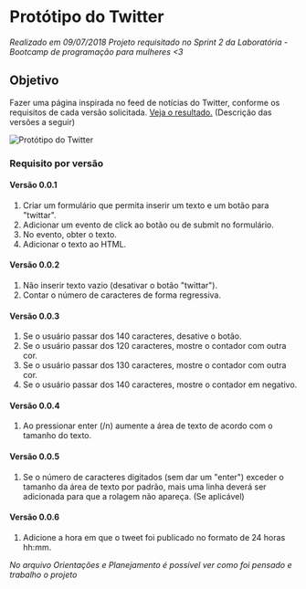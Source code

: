 # Protótipo do Twitter
*Realizado em 09/07/2018*
*Projeto requisitado no Sprint 2 da Laboratória - Bootcamp de programação para mulheres <3*

## Objetivo
Fazer uma página inspirada no feed de notícias do Twitter, conforme os requisitos de cada versão solicitada. [Veja o resultado.](https://carolzinhamgonzalez.github.io/twitter/)
(Descrição das versões a seguir)

![Protótipo do Twitter](/documents/Laboratória/Sprint2/desafio2/tw.png)

### Requisito por versão
#### Versão 0.0.1
1. Criar um formulário que permita inserir um texto e um botão para "twittar".
1. Adicionar um evento de click ao botão ou de submit no formulário.
1. No evento, obter o texto.
1. Adicionar o texto ao HTML.

#### Versão 0.0.2
1. Não inserir texto vazio (desativar o botão "twittar").
1. Contar o número de caracteres de forma regressiva.

#### Versão 0.0.3
1. Se o usuário passar dos 140 caracteres, desative o botão.
2. Se o usuário passar dos 120 caracteres, mostre o contador com outra cor.
3. Se o usuário passar dos 130 caracteres, mostre o contador com outra cor.
4. Se o usuário passar dos 140 caracteres, mostre o contador em negativo.

#### Versão 0.0.4
1. Ao pressionar enter (/n) aumente a área de texto de acordo com o tamanho do texto.

#### Versão 0.0.5 
1. Se o número de caracteres digitados (sem dar um "enter") exceder o tamanho da área de texto por padrão, mais uma linha deverá ser adicionada para que a rolagem não apareça. (Se aplicável)

#### Versão 0.0.6 
1. Adicione a hora em que o tweet foi publicado no formato de 24 horas hh:mm.

*No arquivo Orientações e Planejamento é possível ver como foi pensado e trabalho o projeto*

